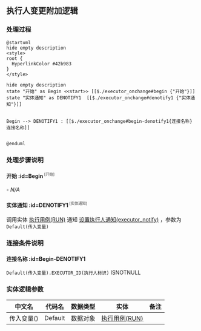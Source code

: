 ## 执行人变更附加逻辑 <!-- {docsify-ignore-all} -->

   

### 处理过程

```plantuml
@startuml
hide empty description
<style>
root {
  HyperlinkColor #42b983
}
</style>

hide empty description
state "开始" as Begin <<start>> [[$./executor_onchange#begin {"开始"}]]
state "实体通知" as DENOTIFY1  [[$./executor_onchange#denotify1 {"实体通知"}]]


Begin --> DENOTIFY1 : [[$./executor_onchange#begin-denotify1{连接名称} 连接名称]]


@enduml
```


### 处理步骤说明

#### 开始 :id=Begin<sup class="footnote-symbol"> <font color=gray size=1>[开始]</font></sup>



*- N/A*
#### 实体通知 :id=DENOTIFY1<sup class="footnote-symbol"> <font color=gray size=1>[实体通知]</font></sup>



调用实体 [执行用例(RUN)](module/TestMgmt/Run.md) 通知 [设置执行人通知(executor_notify)](module/TestMgmt/Run/notify/executor_notify) ，参数为`Default(传入变量)`

### 连接条件说明
#### 连接名称 :id=Begin-DENOTIFY1

`Default(传入变量).EXECUTOR_ID(执行人标识)` ISNOTNULL


### 实体逻辑参数

|    中文名   |    代码名    |  数据类型    |  实体   |备注 |
| --------| --------| -------- | -------- | --------   |
|传入变量(<i class="fa fa-check"/></i>)|Default|数据对象|[执行用例(RUN)](module/TestMgmt/Run.md)||
